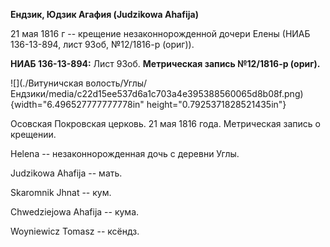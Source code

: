 **Ендзик, Юдзик Агафия (Judzikowa Ahafija)**

21 мая 1816 г -- крещение незаконнорожденной дочери Елены (НИАБ
136-13-894, лист 93об, №12/1816-р (ориг)).

**НИАБ 136-13-894:** Лист 93об. **Метрическая запись №12/1816-р
(ориг).**

![](./Витуничская волость/Углы/Ендзики/media/c22d15ee537d6a1c703a4e395388560065d8b08f.png){width="6.496527777777778in"
height="0.7925371828521435in"}

Осовская Покровская церковь. 21 мая 1816 года. Метрическая запись о
крещении.

Helena -- незаконнорожденная дочь с деревни Углы.

Judzikowa Ahafija -- мать.

Skaromnik Jhnat -- кум.

Chwedziejowa Ahafija -- кума.

Woyniewicz Tomasz -- ксёндз.
